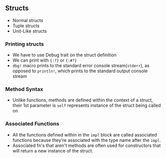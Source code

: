 ## Structs
- Normal structs
- Tuple structs
- Unit-Like structs


### Printing structs
- We have to use Debug trait on the struct definition
- We can print with `{:?}` or `{:#?}`
- `dbg!` macro prints to the standard error console stream(`stderr`), as opposed to `println!`, which prints to the standard output console stream

### Method Syntax
- Unlike functions, methods are defined within the context of a struct, their 1st parameter is `self` represents instance of the struct being called on

### Associated Functions
- All the functions defined within in the `impl` block are called associated functions because they're associated with the type name after the `impl`.
- Associated fn's that aren't methods are often used for constructors that will return a new instance of the struct. 